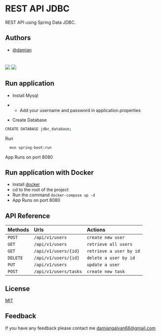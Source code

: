 
# REST API JDBC

REST API using Spring Data JDBC.


## Authors

- [@damian](https://github.com/damian-git-99)

# 
[![](https://img.shields.io/badge/Spring-6DB33F?style=for-the-badge&logo=spring&logoColor=white)](https://spring.io/)
[![](https://img.shields.io/badge/MySQL-005C84?style=for-the-badge&logo=mysql&logoColor=white)](https://www.mysql.com/)

## Run application
- Install Mysql
- - Add your username and password in application.properties

- Create Database
```bash
CREATE DATABASE jdbc_database;
```

Run
```bash
  mvn spring-boot:run
```
App Runs on port 8080

## Run application with Docker
- Install [docker](https://www.docker.com/products/docker-desktop/)
- cd to the root of the project
- Run the command `docker-compose up -d`
- App Runs on port 8080


## API Reference

| Methods  | Urls                  | Actions                 |
|:---------|:----------------------|:------------------------|
| `POST`   | `/api/v1/users`       | `create new user`       |
| `GET`    | `/api/v1/users`       | `retrieve all users`    |
| `GET`    | `/api/v1/users/{id}`  | `retrieve a user by id` |
| `DELETE` | `/api/v1/users/{id}`  | `delete a user by id`   |
| `PUT`    | `/api/v1/users`       | `update a user`         |
| `POST`   | `/api/v1/users/tasks` | `create new task`       |



## License

[MIT](https://choosealicense.com/licenses/mit/)


## Feedback

If you have any feedback please contact me damiangalvan66@gmail.com


